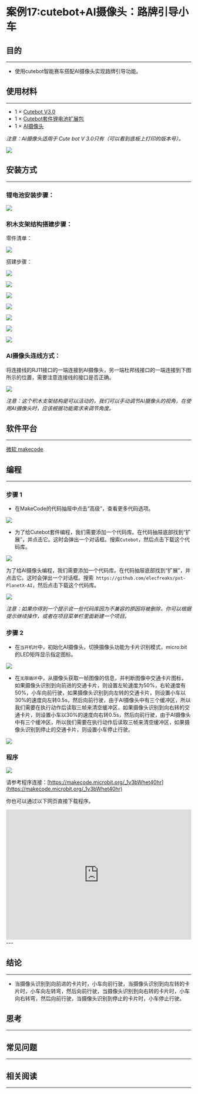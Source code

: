 # 案例17:cutebot+AI摄像头：路牌引导小车

## 目的
---
- 使用cutebot智能赛车搭配AI摄像头实现路牌引导功能。

## 使用材料
---
- 1 × [Cutebot V3.0](https://www.elecfreaks.com/store/cute-bot.html)
- 1 × [Cutebot套件锂电池扩展包](https://www.elecfreaks.com/cutebot-lithium-battery-pack.html)
- 1 × [AI摄像头](https://www.elecfreaks.com/elecfreaks-smart-ai-lens-kit.html)

*注意：AI摄像头适用于 Cute bot V 3.0只有（可以看到底板上打印的版本号）。*

![](./images/cutebot-16-04.png)


## 安装方式
---
### 锂电池安装步骤：

![](./images/cutebot-step-01.png)

### 积木支架结构搭建步骤：

零件清单：

![](./images/cutebot-step-02.png)

搭建步骤：

![](./images/cutebot-step-03.png)

![](./images/cutebot-step-04.png)

![](./images/cutebot-step-05.png)

![](./images/cutebot-step-06.png)

![](./images/cutebot-step-07.png)

![](./images/cutebot-step-08.png)

![](./images/cutebot-step-09.png)



### AI摄像头连线方式：
将连接线的RJ11接口的一端连接到AI摄像头，另一端杜邦线接口的一端连接到下图所示的位置，需要注意连接线的接口是否正确。

![](./images/cutebot-step-10.png)

*注意：这个积木支架结构是可以活动的，我们可以手动调节AI摄像头的视角，在使用AI摄像头时，应该根据功能需求来调节角度。*

## 软件平台
---
[微软 makecode](https://makecode.microbit.org/#)

## 编程
---
### 步骤 1
- 在MakeCode的代码抽屉中点击“高级”，查看更多代码选项。

![](./images/cutebot-pk-1.png)

- 为了给Cutebot套件编程，我们需要添加一个代码库。在代码抽屉底部找到“扩展”，并点击它。这时会弹出一个对话框。搜索`Cutebot`，然后点击下载这个代码库。

![](./images/cutebot-pk-11.png)


为了给AI摄像头编程，我们需要添加一个代码库。在代码抽屉底部找到“扩展”，并点击它。这时会弹出一个对话框。搜索` https://github.com/elecfreaks/pxt-PlanetX-AI`，然后点击下载这个代码库。

![](./images/cutebot-pk-12.png)


*注意：如果你得到一个提示说一些代码库因为不兼容的原因将被删除，你可以根据提示继续操作，或者在项目菜单栏里面新建一个项目。*

### 步骤 2

- 在`当开机时`中，初始化AI摄像头，切换摄像头功能为卡片识别模式，micro:bit的LED矩阵显示指定图标。

![](./images/case-17-01.png)

- 在`无限循环`中，从摄像头获取一帧图像的信息，并判断图像中交通卡片图标，如果摄像头识别到向前进的交通卡片，则设置左轮速度为50%，右轮速度有50%，小车向前行驶，如果摄像头识别到向左转的交通卡片，则设置小车以30%的速度向左转0.5s，然后向前行驶，由于AI摄像头中有三个缓冲区，所以我们需要在执行动作后读取三帧来清空缓冲区，如果摄像头识别到向右转的交通卡片，则设置小车以30%的速度向右转0.5s，然后向前行驶，由于AI摄像头中有三个缓冲区，所以我们需要在执行动作后读取三帧来清空缓冲区，如果摄像头识别到停止的交通卡片，则设置小车停止行驶。


![](./images/case-17-02.png)



### 程序

![](./images/case-17-03.png)

请参考程序连接：[https://makecode.microbit.org/_1v3bWhet40hr](https://makecode.microbit.org/_1v3bWhet40hr)

你也可以通过以下网页直接下载程序。

<div style="position:relative;height:0;padding-bottom:70%;overflow:hidden;">
<iframe style="position:absolute;top:0;left:0;width:100%;height:100%;" src="https://makecode.microbit.org/#pub:https://makecode.microbit.org/_1v3bWhet40hr" frameborder="0" sandbox="allow-popups allow-forms allow-scripts allow-same-origin">
</iframe>
</div>  
---

## 结论
---
- 当摄像头识别到向前进的卡片时，小车向前行驶，当摄像头识别到向左转的卡片时，小车向左转弯，然后向前行驶，当摄像头识别到向右转的卡片时，小车向右转弯，然后向前行驶，当摄像头识别到停止的卡片时，小车停止行驶。




## 思考
---

## 常见问题
---
## 相关阅读  
---
